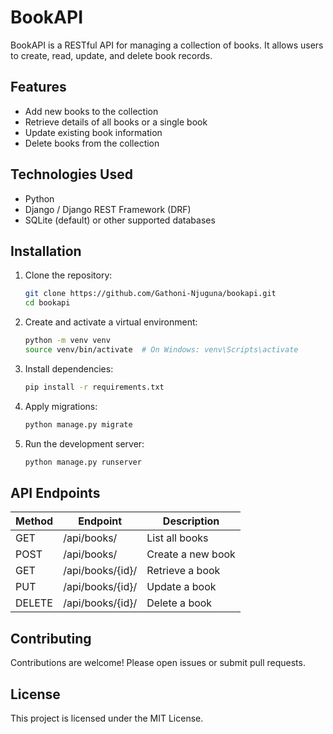 # BookAPI

BookAPI is a RESTful API for managing a collection of books. It allows users to create, read, update, and delete book records.

## Features

- Add new books to the collection
- Retrieve details of all books or a single book
- Update existing book information
- Delete books from the collection

## Technologies Used

- Python
- Django / Django REST Framework (DRF)
- SQLite (default) or other supported databases

## Installation

1. Clone the repository:
    ```bash
    git clone https://github.com/Gathoni-Njuguna/bookapi.git
    cd bookapi
    ```

2. Create and activate a virtual environment:
    ```bash
    python -m venv venv
    source venv/bin/activate  # On Windows: venv\Scripts\activate
    ```

3. Install dependencies:
    ```bash
    pip install -r requirements.txt
    ```

4. Apply migrations:
    ```bash
    python manage.py migrate
    ```

5. Run the development server:
    ```bash
    python manage.py runserver
    ```

## API Endpoints

| Method | Endpoint         | Description           |
|--------|-----------------|-----------------------|
| GET    | /api/books/     | List all books        |
| POST   | /api/books/     | Create a new book     |
| GET    | /api/books/{id}/| Retrieve a book       |
| PUT    | /api/books/{id}/| Update a book         |
| DELETE | /api/books/{id}/| Delete a book         |

## Contributing

Contributions are welcome! Please open issues or submit pull requests.

## License

This project is licensed under the MIT License.